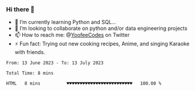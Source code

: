 ### Hi there 👋

<!--
**Sara-Pak/Sara-Pak** is a ✨ _special_ ✨ repository because its `README.md` (this file) appears on your GitHub profile.

Here are some ideas to get you started:
- 🤔 I’m looking for help with ...
- 💬 Ask me about ...
- 😄 Pronouns: ...


- 💻 I'm currently working #30NitesOfCode on CodeDex:
  [Check out my progress!](https://www.codedex.io/@Yoofee/30-nites-of-code)  
  ![@Yoofee #30NitesOfCode](https://www.codedex.io/api/petStatus?user=Yoofee)
-->
- 🌱 I’m currently learning Python and SQL...
- 👯 I’m looking to collaborate on python and/or data engineering projects
- 📫 How to reach me: @[YoofeeCodes](https://twitter.com/YoofeeCodes) on Twitter
- ⚡ Fun fact: Trying out new cooking recipes, Anime, and singing Karaoke with friends.


<!--START_SECTION:waka-->

```text
From: 13 June 2023 - To: 13 July 2023

Total Time: 8 mins

HTML   8 mins          ♥♥♥♥♥♥♥♥♥♥♥♥♥♥♥♥♥♥♥♥♥♥♥♥♥   100.00 %
```

<!--END_SECTION:waka-->
